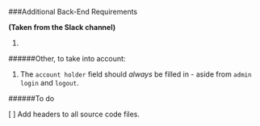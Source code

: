 ###Additional Back-End Requirements

**(Taken from the Slack channel)**

1. 


######Other, to take into account:

1. The `account holder` field should *always* be filled in - aside from `admin` `login` and `logout`.




######To do

[   ] Add headers to all source code files.